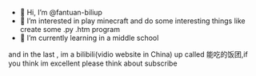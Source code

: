 - 👋 Hi, I’m @fantuan-biliup
- 👀 I’m interested in play minecraft and do some interesting things like create some .py .htm program
- 🌱 I’m currently learning in a middle school

and in the last , im a bilibili(vidio website in China) up called 能吃的饭团,if you think im excellent please think about subscribe
